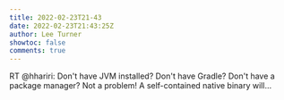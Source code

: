 ```yaml
---
title: 2022-02-23T21-43
date: 2022-02-23T21:43:25Z
author: Lee Turner
showtoc: false
comments: true
---
```


RT @hhariri: Don't have JVM installed? Don't have Gradle? Don't have a package manager? Not a problem! A self-contained native binary will…

